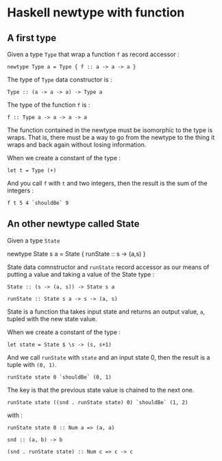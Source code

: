 # Haskell newtype with function
## A first type

Given a type `Type` that wrap a function `f` as record accessor :

    newtype Type a = Type { f :: a -> a -> a }   

The type of `Type` data constructor is :

    Type :: (a -> a -> a) -> Type a

The type of the function `f` is :

    f :: Type a -> a -> a -> a

The function contained in the newtype must be isomorphic to the type is wraps. That is, there must be a way to go from the newtype to the thing it wraps and back again without losing information. 

When we create a constant of the type :

    let t = Type (+)

And you call `f` with `t` and two integers, then the result is the sum of the integers : 

    f t 5 4 `shouldBe` 9

## An other newtype called State

Given a type `State` 

   newtype State s a = State { runState :: s -> (a,s) }

State data comnstructor and `runState` record accessor as our means of putting a value and taking a value of the State type :

    State :: (s -> (a, s)) -> State s a

    runState :: State s a -> s -> (a, s)

State is a function tha takes input state and returns an output value, `a`, tupled with the new state value.

When we create a constant of the type :

    let state = State $ \s -> (s, s+1)    

And we call `runState` with `state` and an input state 0, then the result is a tuple with `(0, 1)`.

    runState state 0 `shouldBe` (0, 1) 

The key is that the previous state value is chained to the next one.

    runState state ((snd . runState state) 0) `shouldBe` (1, 2)

with :

    runState state 0 :: Num a => (a, a)

    snd :: (a, b) -> b

    (snd . runState state) :: Num c => c -> c


